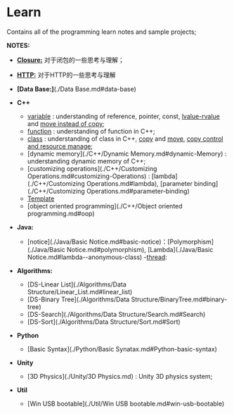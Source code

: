 # Learn

Contains all of the programming learn notes and sample projects;

**NOTES:**
- **[Closure:](./Closure.md#closure)** 对于闭包的一些思考与理解；
- **[HTTP:](./HTTP.md#http)** 对于HTTP的一些思考与理解
- **[Data Base:]**(./Data Base.md#data-base) 

- **C++**
	- [variable](./C++/Variable.md#variable) : understanding of reference, pointer, const, [lvalue-rvalue](./C++/Variable.md#lvalue--rvalue) and [move instead of copy](./C++/Variable.md#move-instead-of-copy);
	- [function](./C++/Function.md#function) : understanding of function in C++;
	- [class](./C++/Class.md#class) : understanding of class in C++, [copy](./C++/Class.md#copy-constructor) and [move](./C++/Class.md#move-constructor--move-assignment-operator),  [copy control and resource manage](./C++/Class.md#copy-control--resource-manager);
	- [dynamic memory](./C++/Dynamic Memory.md#dynamic-Memory) : understanding dynamic memory of C++;
	- [customizing operations](./C++/Customizing Operations.md#customizing-Operations) : [lambda](./C++/Customizing Operations.md#lambda), [parameter binding](./C++/Customizing Operations.md#parameter-binding)
	- [Template](./C++/Template.md#template)
	- [object oriented programming](./C++/Object oriented programming.md#oop)

- **Java:**
	- [notice](./Java/Basic Notice.md#basic-notice)：[Polymorphism](./Java/Basic Notice.md#polymorphism), [Lambda](./Java/Basic Notice.md#lambda--anonymous-class)
	-[thread](./Java/Thread.md#thread):

- **Algorithms:**
	- [DS-Linear List](./Algorithms/Data Structure/Linear_List.md#linear_list)
	- [DS-Binary Tree](./Algorithms/Data Structure/BinaryTree.md#binary-tree)
	- [DS-Search](./Algorithms/Data Structure/Search.md#Search)
	- [DS-Sort](./Algorithms/Data Structure/Sort.md#Sort)

- **Python**
	- [Basic Syntax](./Python/Basic Synatax.md#Python-basic-syntax)

- **Unity**
	- [3D Physics](./Unity/3D Physics.md) : Unity 3D physics system;

- **Util**
	- [Win USB bootable](./Util/Win USB bootable.md#win-usb-bootable)